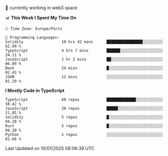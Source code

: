 🔭 currently working in web3 space

<!--START_SECTION:waka-->
📊 **This Week I Spent My Time On** 

```text
🕑︎ Time Zone: Europe/Paris

💬 Programming Languages: 
Solidity                 10 hrs 42 mins      ████████████████░░░░░░░░░   62.69 % 
TypeScript               4 hrs 7 mins        ██████░░░░░░░░░░░░░░░░░░░   24.11 % 
JavaScript               1 hr 2 mins         ██░░░░░░░░░░░░░░░░░░░░░░░   06.09 % 
Bash                     24 mins             █░░░░░░░░░░░░░░░░░░░░░░░░   02.43 % 
JSON                     13 mins             ░░░░░░░░░░░░░░░░░░░░░░░░░   01.29 % 
```

**I Mostly Code in TypeScript** 

```text
TypeScript               60 repos            █████████████░░░░░░░░░░░░   50.42 % 
JavaScript               26 repos            █████░░░░░░░░░░░░░░░░░░░░   21.85 % 
Solidity                 5 repos             █░░░░░░░░░░░░░░░░░░░░░░░░   04.20 % 
Rust                     5 repos             █░░░░░░░░░░░░░░░░░░░░░░░░   04.20 % 
Python                   2 repos             ░░░░░░░░░░░░░░░░░░░░░░░░░   01.68 % 
```




 Last Updated on 10/01/2025 08:06:39 UTC
<!--END_SECTION:waka-->
